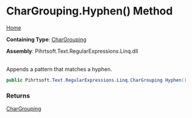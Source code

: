 # CharGrouping\.Hyphen\(\) Method

[Home](../../../../../../README.md)

**Containing Type**: [CharGrouping](../README.md)

**Assembly**: Pihrtsoft\.Text\.RegularExpressions\.Linq\.dll

\
Appends a pattern that matches a hyphen\.

```csharp
public Pihrtsoft.Text.RegularExpressions.Linq.CharGrouping Hyphen()
```

### Returns

[CharGrouping](../README.md)

